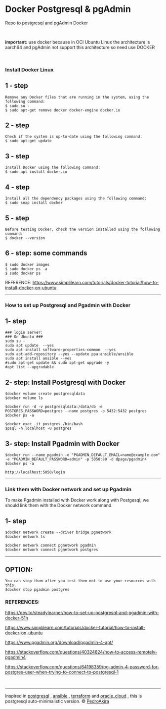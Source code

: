 # Docker Postgresql & pgAdmin

Repo to postgresql and pgAdmin Docker  


<br />

**important:** use docker because in OCI Ubuntu Linux the architecture is aarch64 and pgAdmin not support this architecture so need use DOCKER 

<br />

### Install Docker Linux 

## 1 - step 
	Remove any Docker files that are running in the system, using the following command:
	$ sudo su - 
	$ sudo apt-get remove docker docker-engine docker.io

## 2 - step 
	Check if the system is up-to-date using the following command:
	$ sudo apt-get update

## 3 - step 
	Install Docker using the following command:
	$ sudo apt install docker.io


## 4 - step 
	Install all the dependency packages using the following command:
	$ sudo snap install docker


## 5 - step 
	Before testing Docker, check the version installed using the following command:
	$ docker --version


## 6 - step: some commands
	$ sudo docker images
	$ sudo docker ps -a
	$ sudo docker ps

REFERENCE: 
https://www.simplilearn.com/tutorials/docker-tutorial/how-to-install-docker-on-ubuntu


---



### How to set up Postgresql and Pgadmin with Docker



## 1- step 
	### login server: 
	### On Ubuntu ### 
	sudo su - 
	sudo apt update  --yes
	sudo apt install software-properties-common  --yes
	sudo apt-add-repository --yes --update ppa:ansible/ansible
	sudo apt install ansible --yes
	#sudo apt-get update && sudo apt-get upgrade -y
	#apt list --upgradable


## 2- step: Install Postgresql  with Docker
	$docker volume create postgresqldata
	$docker volume ls

	$docker run -d -v postgresqldata:/data/db -e POSTGRES_PASSWORD=postgres --name postgres -p 5432:5432 postgres
	$docker ps -a

	$docker exec -it postgres /bin/bash 
	$psql -h localhost -U postgres



## 3- step: Install Pgadmin with Docker
	$docker run --name pgadmin -e "PGADMIN_DEFAULT_EMAIL=name@example.com" -e "PGADMIN_DEFAULT_PASSWORD=admin" -p 5050:80 -d dpage/pgadmin4 
	$docker ps -a

	http://localhost:5050/login 







---

### Link them with Docker network and set up Pgadmin

To make Pgadmin installed with Docker work along with Postgesql, we should link them with the Docker network command.


## 1- step 
	$docker network create --driver bridge pgnetwork
	$docker network ls

	$docker network connect pgnetwork pgadmin
	$docker network connect pgnetwork postgres











---



## OPTION: 
	You can stop them after you test them not to use your resources with this.
	$docker stop pgadmin postgres







### REFERENCES: 
https://dev.to/steadylearner/how-to-set-up-postgresql-and-pgadmin-with-docker-51h

https://www.simplilearn.com/tutorials/docker-tutorial/how-to-install-docker-on-ubuntu

https://www.pgadmin.org/download/pgadmin-4-apt/

https://stackoverflow.com/questions/40324824/how-to-access-remotely-pgadmin4

https://stackoverflow.com/questions/64198359/pg-admin-4-password-for-postgres-user-when-trying-to-connect-to-postgresql-1









<br/>




---
Inspired in [postgresql](https://www.postgresql.org/) , [ansible](https://www.ansible.com/) , [terraform](https://www.terraform.io/) and [oracle_cloud](https://www.oracle.com/cloud/) , this is postgresql auto-minimalistic version.
©  [PedroAkira](https://www.instagram.com/pedro.akira.3)




